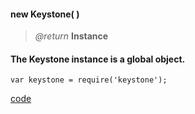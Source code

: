 #### new Keystone( )  
> _@return_ **Instance**   

<div class="code-header" ><h4> The Keystone instance is a global object.</h4></div><pre class=" language-javascript  "><code  class=" language-javascript">var keystone = require('keystone'); </code></pre> 

<div class="code-header addGitHubLink" data-file="index.js"> <a href="#" class="loadCode"> code</a></div><pre class=" language-javascript hideCode api"></pre> 


